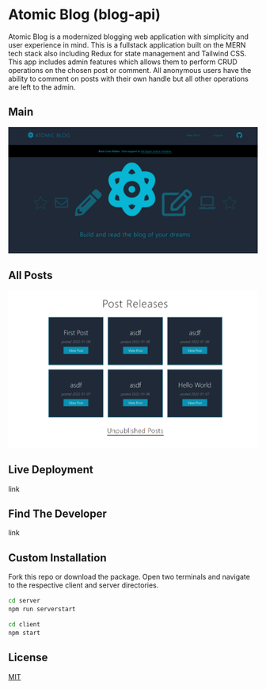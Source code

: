 # Atomic Blog (blog-api)

Atomic Blog is a modernized blogging web application with simplicity and user experience in mind.  This is a fullstack application built on the MERN tech stack also including Redux for state management and Tailwind CSS.  This app includes admin features which allows them to perform CRUD operations on the chosen post or comment.  All anonymous users have the ability to comment on posts with their own handle but all other operations are left to the admin.

## Main
![alt text](https://github.com/CJPohl/blog-api/blob/main/images/main.png?raw=true)

## All Posts
![alt text](https://github.com/CJPohl/blog-api/blob/main/images/all-posts.png?raw=true)

## Live Deployment
link

## Find The Developer
link

## Custom Installation

Fork this repo or download the package.  Open two terminals and navigate to the respective client and server directories.

```bash
cd server
npm run serverstart
```
```bash
cd client
npm start
```

## License
[MIT](https://choosealicense.com/licenses/mit/)